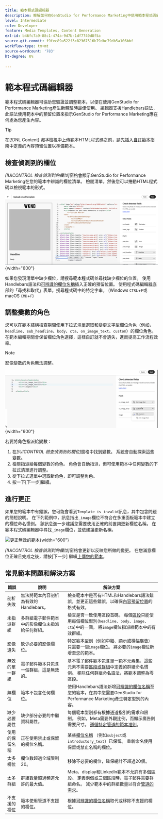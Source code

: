 ```yaml
---
title: 範本程式碼編輯器
description: 瞭解如何在GenStudio for Performance Marketing中使用範本程式碼編輯器。
level: Intermediate
role: Developer
feature: Media Templates, Content Generation
exl-id: b46fc7a9-88c1-474a-9d7b-1df7740d8f5a
source-git-commit: f9fec89a522f3c82367516b79dbc79db5a106bbf
workflow-type: tm+mt
source-wordcount: '783'
ht-degree: 0%

---
```


# 範本程式碼編輯器

範本程式碼編輯器可協助您驗證並調整範本，以便在使用GenStudio for Performance Marketing產生新體驗時最佳使用。 編輯器支援Handlebars語法，此語法使用範本中的預留位置來指示GenStudio for Performance Marketing應在何處為您產生內容。

>[!TIP]
>
>在[!DNL Content] _範本_&#x200B;檢視中上傳範本HTML程式碼之前，請先插入[自訂範本](customize-template.md)指南中定義的內容預留位置以準備範本。

## 檢查偵測到的欄位

_[!UICONTROL 檢查偵測到的欄位]_&#x200B;窗格會顯示GenStudio for Performance Marketing在您的範本中辨識的欄位清單。 檢閱清單，然後您可以捲動HTML程式碼以檢視範本的形式。

![程式碼編輯器檢視](/help/assets/template-detected-fields.png "檢查偵測到的欄位"){width="600"}

如果您發現清單中缺少欄位，請搜尋範本程式碼並尋找缺少欄位的位置。 使用Handlebars語法和[可辨識的欄位名稱](/help/user-guide/content/customize-template.md#recognized-field-names)插入正確的預留位置。 使用程式碼編輯器底部的「尋找和取代」表單，搜尋程式碼中的特定字串。 (Windows `CTRL`+`F`或macOS `CMD`+`F`)

## 調整變數的角色

您可以在範本結構檢查期間使用下拉式清單選取和變更文字型欄位角色（例如，`headline`、`sub_headline`、`body`、`cta`、`on_image_text`、`custom`）的欄位角色。 在範本編輯期間會保留欄位角色選擇，這樣自訂就不會遺失，進而提高工作流程效率。

>[!NOTE]
>
>影像變數的角色無法調整。

![多重角色欄位選擇](/help/assets/multirole-dropdown-field.png "多重角色欄位選擇"){width="600"}

若要將角色指派給變數：

1. 在&#x200B;_[!UICONTROL 檢查偵測到的欄位]_&#x200B;窗格中找到變數。 系統會自動探索這些變數。
2. 檢閱指派給每個變數的角色。 角色會自動指派，但可使用範本中任何變數的下拉式清單進行調整。
3. 從下拉式選單中選取新角色，即可調整角色。
4. 按一下[下一步]&#x200B;**&#x200B;**&#x200B;繼續。

## 進行更正

如果您的範本中有錯誤，您可能會看到`Template is invalid`訊息，其中包含問題的簡短說明。 在下列範例中，訊息指出`_image`欄位不符合在多重面板範本中建立的欄位命名慣例。 該訊息進一步建議您需要使用正確的前置詞更新欄位名稱。 在範本程式碼編輯器中尋找`_image`欄位，並依建議更新名稱。

![更正無效的範本](/help/assets/animation/template-code-editor.gif){width="600"}

_[!UICONTROL 檢查偵測到的欄位]_&#x200B;窗格會更新以反映您所做的變更。 在您滿意欄位正確且完成之後，請按[下一步] **&#x200B;**&#x200B;繼續[上傳您的範本](/help/user-guide/content/use-templates.md#add-a-template)。

## 常見範本問題和解決方案

| **錯誤** | **說明** | **解決方案** |
|-----------------------------|---------------------------------------------------------------------------------|-----------------------------------------------------------------------------------------------|
| 剖析失敗 | 無法將範本內容剖析為有效的Handlebars。 | 檢查範本中是否有HTML和Handlebars語法錯誤，並更正這些錯誤，以確保[內容預留位置](/help/user-guide/content/customize-template.md#content-placeholders)的格式有效。 |
| 未指派群組 | 多群組電子郵件範本中的影像欄位未指派給任何群組。 | 檢查是否一致使用區段首碼。 每個[區段](/help/user-guide/content/customize-template.md#sections-or-groups)只能使用每個欄位型別(`headline`、`body`、`image`、`cta`)中的一個。 將`image`欄位指派給範本中的有效群組。 |
| 影像遺失 | 缺少必要的影像欄位。 | 特定範本型別（例如中繼、顯示或橫幅廣告）只需要一個`image`欄位。 將必要的`image`欄位新增至您的範本。 |
| 無效的單一群組 | 電子郵件範本只包含一個群組，這是無效的。 | 基本電子郵件範本包含單一範本元素集，這些元素不需要[區段或群組](/help/user-guide/content/customize-template.md#sections-or-groups)中定義的群組命名慣例。 移除任何群組命名語法，將範本調整為零區段。 |
| 無欄位 | 範本不包含任何欄位。 | 使用Handlebars語法新增[可辨識的欄位名稱](/help/user-guide/content/customize-template.md#recognized-field-names)至您的範本，在其中您需要GenStudio for Performance Marketing產生特定型別的內容。 |
| 缺少必要屬性 | 缺少部分必要的中繼資料屬性。 | 每個範本型別都有根據通道指引的需求和限制。 例如，Meta需要外觀比例，而顯示廣告則需要尺寸。 [遵循特定管道的範本准則](/help/user-guide/content/best-practices-for-templates.md#follow-channel-specific-template-guidelines)。 |
| 使用的保留名稱 | 正在使用禁止或保留的欄位名稱。 | 某些[欄位名稱](/help/user-guide/content/customize-template.md#recognized-field-names) （例如`subject`或`introductory_text`）已保留。 重新命名使用保留或禁止名稱的欄位。 |
| 太多欄位 | 欄位數超過全域限制20。 | 移除不必要的欄位，確保總計不超過20個。 |
| 太多群組 | 群組數量超過頻道允許的最大值。 | Meta、display和LinkedIn範本不允許有多個區段。 定義兩個或三個區段時，電子郵件需要群組命名。 減少範本中的群組數量以符合[管道的需求](/help/user-guide/content/best-practices-for-templates.md#follow-channel-specific-template-guidelines)。 |
| 不支援的欄位 | 範本使用管道不支援的欄位。 | 根據[可辨識的欄位名稱](/help/user-guide/content/customize-template.md#recognized-field-names)取代或移除不支援的欄位。 |
